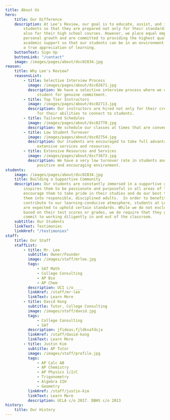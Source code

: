 ```yaml
---
title: About Us
hero:
    title: Our Difference
    description: At Lee’s Review, our goal is to educate, assist, and inspire
        students so that they are prepared not only for their standardized tests but
        also for their high school courses. However, we place equal emphasis on
        personal growth and are committed to providing the highest quality of
        academic support so that our students can be in an environment that fosters
        a true appreciation of learning.
    buttonText: Sign Up
    buttonLink: "/contact"
    image: /images/pages/about/dsc02834.jpg
reason:
    title: Why Lee's Review?
    reasonsList:
        - title: Selective Interview Process
          image: /images/pages/about/dsc02671.jpg
          description: We have a selective interview process where we evaluate every
              student for genuine commitment.
        - title: Top Tier Instructors
          image: /images/pages/about/dsc02713.jpg
          description: Our instructors are hired not only for their credentials, but also
              for their abilities to connect to students.
        - title: Tailored Schedules
          image: /images/pages/about/dsc02778.jpg
          description: We schedule our classes at times that are convenient for our students.
        - title: Low Student Turnover
          image: /images/pages/about/dsc02754.jpg
          description: Our students are encouraged to take full advantage of our center’s
              extensive services and resources.
        - title: Extensive Resources and Services
          image: /images/pages/about/dscf3673.jpg
          description: We have a very low turnover rate in students and staff due to our
              positive and encouraging environment.
students:
    image: /images/pages/about/dsc02834.jpg
    title: Building a Supportive Community
    description: Our students are constantly immersed in a supportive community that
        inspires them to be passionate and purposeful in all areas of life. We
        encourage them to take pride in their studies and do our best to cultivate
        them into responsible, disciplined adults.  In order to benefit from and
        contribute to our learning-conducive atmosphere, students at Lee’s Review
        are expected to uphold certain standards. While we do not exclude students
        based on their test scores or grades, we do require that they genuinely
        commit to working diligently in and out of the classroom.
    subtitle: Our Students
    linkText: Testimonies
    linkHref: "/testimonies"
staff:
    title: Our Staff
    staffList:
        - title: Mr. Lee
          subtitle: Owner/Founder
          image: /images/staff/mrlee.jpg
          tags:
              - SAT Math
              - College Consulting
              - AP Bio
              - AP Chem
          description: UCI c/o ___
          linkHref: /staff/mr-lee
          linkText: Learn More
        - title: David Kong
          subtitle: Tutor, College Consulting
          image: /images/staff/david.jpg
          tags:
              - College Consulting
              - SAT
          description: jfidoas;fjldksafdsja
          linkHref: /staff/david-kong
          linkText: Learn More
        - title: Justin Kim
          subtitle: AP Tutor
          image: /images/staff/profile.jpg
          tags:
              - AP Calc AB
              - AP Chemistry
              - AP Physics 1/2/C
              - Trigonometry
              - Algebra IIH
              - Geometry
          linkHref: /staff/justin-kim
          linkText: Learn More
          description: UCLA c/o 2017. DBHS c/o 2013
history:
    title: Our History
---
```

